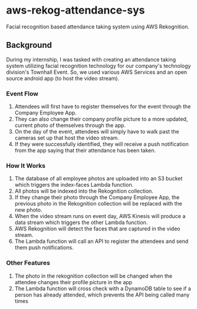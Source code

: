 # aws-rekog-attendance-sys
Facial recognition based attendance taking system using AWS Rekognition. 

## Background 
During my internship, I was tasked with creating an attendance taking system utilizing facial recognition technology for our company's technology division's Townhall Event. So, we used various AWS Services and an open source android app (to host the video stream). 

### Event Flow
1. Attendees will first have to register themselves for the event through the Company Employee App. 
2. They can also change their company profile picture to a more updated, current photo of themselves through the app. 
3. On the day of the event, attendees will simply have to walk past the cameras set up that host the video stream. 
4. If they were successfully identified, they will receive a push notification from the app saying that their attendance has been taken. 

### How It Works
1. The database of all employee photos are uploaded into an S3 bucket which triggers the index-faces Lambda function.
2. All photos will be indexed into the Rekognition collection. 
3. If they change their photo through the Company Employee App, the previous photo in the Rekognition collection will be replaced with the new photo.
4. When the video stream runs on event day, AWS Kinesis will produce a data stream which triggers the other Lambda function. 
5. AWS Rekognition will detect the faces that are captured in the video stream.
6. The Lambda function will call an API to register the attendees and send them push notifications. 

### Other Features
1. The photo in the rekognition collection will be changed when the attendee changes their profile picture in the app
2. The Lambda function will cross check with a DynamoDB table to see if a person has already attended, which prevents the API being called many times 
